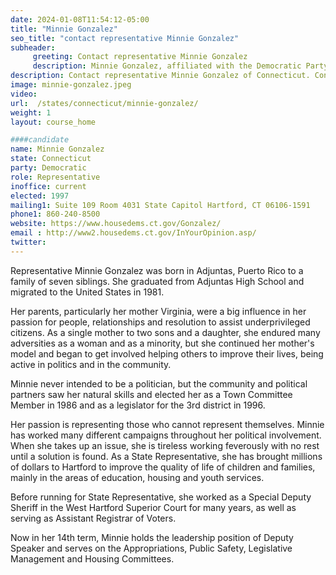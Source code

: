 ```yaml
---
date: 2024-01-08T11:54:12-05:00
title: "Minnie Gonzalez"
seo_title: "contact representative Minnie Gonzalez"
subheader:
     greeting: Contact representative Minnie Gonzalez
     description: Minnie Gonzalez, affiliated with the Democratic Party, holds a position in the Connecticut House of Representatives, representing District 3. She has been in office since 1997, and her current term is set to conclude on January 8, 2025.
description: Contact representative Minnie Gonzalez of Connecticut. Contact information for Minnie Gonzalez includes email address, phone number, and mailing address.
image: minnie-gonzalez.jpeg
video:
url:  /states/connecticut/minnie-gonzalez/
weight: 1
layout: course_home

####candidate
name: Minnie Gonzalez
state: Connecticut
party: Democratic
role: Representative
inoffice: current
elected: 1997
mailing1: Suite 109 Room 4031 State Capitol Hartford, CT 06106-1591
phone1: 860-240-8500
website: https://www.housedems.ct.gov/Gonzalez/
email : http://www2.housedems.ct.gov/InYourOpinion.asp/
twitter:
---
```


Representative Minnie Gonzalez was born in Adjuntas, Puerto Rico to a family of seven siblings. She graduated from Adjuntas High School and migrated to the United States in 1981.

Her parents, particularly her mother Virginia, were a big influence in her passion for people, relationships and resolution to assist underprivileged citizens. As a single mother to two sons and a daughter, she endured many adversities as a woman and as a minority, but she continued her mother's model and began to get involved helping others to improve their lives, being active in politics and in the community.

Minnie never intended to be a politician, but the community and political partners saw her natural skills and elected her as a Town Committee Member in 1986 and as a legislator for the 3rd district in 1996.

Her passion is representing those who cannot represent themselves. Minnie has worked many different campaigns throughout her political involvement. When she takes up an issue, she is tireless working feverously with no rest until a solution is found. As a State Representative, she has brought millions of dollars to Hartford to improve the quality of life of children and families, mainly in the areas of education, housing and youth services.

Before running for State Representative, she worked as a Special Deputy Sheriff in the West Hartford Superior Court for many years, as well as serving as Assistant Registrar of Voters.

Now in her 14th term, Minnie holds the leadership position of Deputy Speaker and serves on the Appropriations, Public Safety, Legislative Management and Housing Committees.
